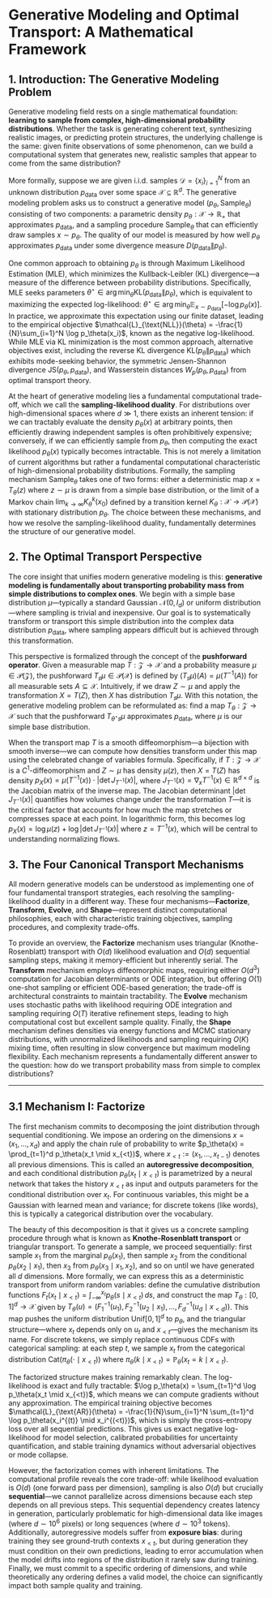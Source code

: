 # Generative Modeling and Optimal Transport: A Mathematical Framework

## 1. Introduction: The Generative Modeling Problem

Generative modeling field rests on a single mathematical foundation: **learning to sample from complex, high-dimensional probability distributions**. Whether the task is generating coherent text, synthesizing realistic images, or predicting protein structures, the underlying challenge is the same: given finite observations of some phenomenon, can we build a computational system that generates new, realistic samples that appear to come from the same distribution?

More formally, suppose we are given i.i.d. samples $\mathcal{D} = \{x_i\}_{i=1}^N$ from an unknown distribution $p_{\text{data}}$ over some space $\mathcal{X} \subseteq \mathbb{R}^d$. The generative modeling problem asks us to construct a generative model $(p_\theta, \mathsf{Sample}_\theta)$ consisting of two components: a parametric density $p_\theta: \mathcal{X} \to \mathbb{R}_+$ that approximates $p_{\text{data}}$, and a sampling procedure $\mathsf{Sample}_\theta$ that can efficiently draw samples $x \sim p_\theta$. The quality of our model is measured by how well $p_\theta$ approximates $p_{\text{data}}$ under some divergence measure $D(p_{\text{data}} \| p_\theta)$.

One common approach to obtaining $p_\theta$ is through Maximum Likelihood Estimation (MLE), which minimizes the Kullback-Leibler (KL) divergence—a measure of the difference between probability distributions. Specifically, MLE seeks parameters $\theta^\star \in \arg\min_\theta \mathrm{KL}(p_{\text{data}} \| p_\theta)$, which is equivalent to maximizing the expected log-likelihood: $\theta^\star \in \arg\min_\theta \mathbb{E}_{x \sim p_{\text{data}}}[-\log p_\theta(x)]$. In practice, we approximate this expectation using our finite dataset, leading to the empirical objective $\mathcal{L}_{\text{NLL}}(\theta) = -\frac{1}{N}\sum_{i=1}^N \log p_\theta(x_i)$, known as the negative log-likelihood. While MLE via KL minimization is the most common approach, alternative objectives exist, including the reverse KL divergence $\mathrm{KL}(p_\theta \| p_{\text{data}})$ which exhibits mode-seeking behavior, the symmetric Jensen-Shannon divergence $\mathrm{JS}(p_\theta, p_{\text{data}})$, and Wasserstein distances $W_p(p_\theta, p_{\text{data}})$ from optimal transport theory.

At the heart of generative modeling lies a fundamental computational trade-off, which we call the **sampling-likelihood duality**. For distributions over high-dimensional spaces where $d \gg 1$, there exists an inherent tension: if we can tractably evaluate the density $p_\theta(x)$ at arbitrary points, then efficiently drawing independent samples is often prohibitively expensive; conversely, if we can efficiently sample from $p_\theta$, then computing the exact likelihood $p_\theta(x)$ typically becomes intractable. This is not merely a limitation of current algorithms but rather a fundamental computational characteristic of high-dimensional probability distributions. Formally, the sampling mechanism $\mathsf{Sample}_\theta$ takes one of two forms: either a deterministic map $x = T_\theta(z)$ where $z \sim \mu$ is drawn from a simple base distribution, or the limit of a Markov chain $\lim_{k \to \infty} K_\theta^k(x_0)$ defined by a transition kernel $K_\theta: \mathcal{X} \to \mathcal{P}(\mathcal{X})$ with stationary distribution $p_\theta$. The choice between these mechanisms, and how we resolve the sampling-likelihood duality, fundamentally determines the structure of our generative model.

## 2. The Optimal Transport Perspective

The core insight that unifies modern generative modeling is this: **generative modeling is fundamentally about transporting probability mass from simple distributions to complex ones**. We begin with a simple base distribution $\mu$—typically a standard Gaussian $\mathcal{N}(0, I_d)$ or uniform distribution—where sampling is trivial and inexpensive. Our goal is to systematically transform or transport this simple distribution into the complex data distribution $p_{\text{data}}$, where sampling appears difficult but is achieved through this transformation.

This perspective is formalized through the concept of the **pushforward operator**. Given a measurable map $T: \mathcal{Z} \to \mathcal{X}$ and a probability measure $\mu \in \mathcal{P}(\mathcal{Z})$, the pushforward $T_\sharp \mu \in \mathcal{P}(\mathcal{X})$ is defined by $(T_\sharp \mu)(A) = \mu(T^{-1}(A))$ for all measurable sets $A \subseteq \mathcal{X}$. Intuitively, if we draw $Z \sim \mu$ and apply the transformation $X = T(Z)$, then $X$ has distribution $T_\sharp \mu$. With this notation, the generative modeling problem can be reformulated as: find a map $T_\theta: \mathcal{Z} \to \mathcal{X}$ such that the pushforward $T_{\theta^\star \sharp} \mu$ approximates $p_{\text{data}}$, where $\mu$ is our simple base distribution.

When the transport map $T$ is a smooth diffeomorphism—a bijection with smooth inverse—we can compute how densities transform under this map using the celebrated change of variables formula. Specifically, if $T: \mathcal{Z} \to \mathcal{X}$ is a $C^1$-diffeomorphism and $Z \sim \mu$ has density $\mu(z)$, then $X = T(Z)$ has density $p_X(x) = \mu(T^{-1}(x)) \cdot |\det J_{T^{-1}}(x)|$, where $J_{T^{-1}}(x) = \nabla_x T^{-1}(x) \in \mathbb{R}^{d \times d}$ is the Jacobian matrix of the inverse map. The Jacobian determinant $|\det J_{T^{-1}}(x)|$ quantifies how volumes change under the transformation $T$—it is the critical factor that accounts for how much the map stretches or compresses space at each point. In logarithmic form, this becomes $\log p_X(x) = \log \mu(z) + \log |\det J_{T^{-1}}(x)|$ where $z = T^{-1}(x)$, which will be central to understanding normalizing flows.

## 3. The Four Canonical Transport Mechanisms

All modern generative models can be understood as implementing one of four fundamental transport strategies, each resolving the sampling-likelihood duality in a different way. These four mechanisms—**Factorize**, **Transform**, **Evolve**, and **Shape**—represent distinct computational philosophies, each with characteristic training objectives, sampling procedures, and complexity trade-offs. 

To provide an overview, the **Factorize** mechanism uses triangular (Knothe-Rosenblatt) transport with $O(d)$ likelihood evaluation and $O(d)$ sequential sampling steps, making it memory-efficient but inherently serial. The **Transform** mechanism employs diffeomorphic maps, requiring either $O(d^3)$ computation for Jacobian determinants or ODE integration, but offering $O(1)$ one-shot sampling or efficient ODE-based generation; the trade-off is architectural constraints to maintain tractability. The **Evolve** mechanism uses stochastic paths with likelihood requiring ODE integration and sampling requiring $O(T)$ iterative refinement steps, leading to high computational cost but excellent sample quality. Finally, the **Shape** mechanism defines densities via energy functions and MCMC stationary distributions, with unnormalized likelihoods and sampling requiring $O(K)$ mixing time, often resulting in slow convergence but maximum modeling flexibility. Each mechanism represents a fundamentally different answer to the question: how do we transport probability mass from simple to complex distributions?

---

## 3.1 Mechanism I: Factorize

The first mechanism commits to decomposing the joint distribution through sequential conditioning. We impose an ordering on the dimensions $x = (x_1, \ldots, x_d)$ and apply the chain rule of probability to write $p_\theta(x) = \prod_{t=1}^d p_\theta(x_t \mid x_{<t})$, where $x_{<t} := (x_1, \ldots, x_{t-1})$ denotes all previous dimensions. This is called an **autoregressive decomposition**, and each conditional distribution $p_\theta(x_t \mid x_{<t})$ is parametrized by a neural network that takes the history $x_{<t}$ as input and outputs parameters for the conditional distribution over $x_t$. For continuous variables, this might be a Gaussian with learned mean and variance; for discrete tokens (like words), this is typically a categorical distribution over the vocabulary.

The beauty of this decomposition is that it gives us a concrete sampling procedure through what is known as **Knothe-Rosenblatt transport** or triangular transport. To generate a sample, we proceed sequentially: first sample $x_1$ from the marginal $p_\theta(x_1)$, then sample $x_2$ from the conditional $p_\theta(x_2 \mid x_1)$, then $x_3$ from $p_\theta(x_3 \mid x_1, x_2)$, and so on until we have generated all $d$ dimensions. More formally, we can express this as a deterministic transport from uniform random variables: define the cumulative distribution functions $F_t(x_t \mid x_{<t}) = \int_{-\infty}^{x_t} p_\theta(s \mid x_{<t})\, ds$, and construct the map $T_\theta: [0,1]^d \to \mathcal{X}$ given by $T_\theta(u) = (F_1^{-1}(u_1), F_2^{-1}(u_2 \mid x_1), \ldots, F_d^{-1}(u_d \mid x_{<d}))$. This map pushes the uniform distribution $\mathrm{Unif}[0,1]^d$ to $p_\theta$, and the triangular structure—where $x_t$ depends only on $u_t$ and $x_{<t}$—gives the mechanism its name. For discrete tokens, we simply replace continuous CDFs with categorical sampling: at each step $t$, we sample $x_t$ from the categorical distribution $\mathrm{Cat}(\pi_\theta(\cdot \mid x_{<t}))$ where $\pi_\theta(k \mid x_{<t}) = \mathbb{P}_\theta(x_t = k \mid x_{<t})$.

The factorized structure makes training remarkably clean. The log-likelihood is exact and fully tractable: $\log p_\theta(x) = \sum_{t=1}^d \log p_\theta(x_t \mid x_{<t})$, which means we can compute gradients without any approximation. The empirical training objective becomes $\mathcal{L}_{\text{AR}}(\theta) = -\frac{1}{N}\sum_{i=1}^N \sum_{t=1}^d \log p_\theta(x_i^{(t)} \mid x_i^{(<t)})$, which is simply the cross-entropy loss over all sequential predictions. This gives us exact negative log-likelihood for model selection, calibrated probabilities for uncertainty quantification, and stable training dynamics without adversarial objectives or mode collapse.

However, the factorization comes with inherent limitations. The computational profile reveals the core trade-off: while likelihood evaluation is $O(d)$ (one forward pass per dimension), sampling is also $O(d)$ but crucially **sequential**—we cannot parallelize across dimensions because each step depends on all previous steps. This sequential dependency creates latency in generation, particularly problematic for high-dimensional data like images (where $d \sim 10^6$ pixels) or long sequences (where $d \sim 10^3$ tokens). Additionally, autoregressive models suffer from **exposure bias**: during training they see ground-truth contexts $x_{<t}$, but during generation they must condition on their own predictions, leading to error accumulation when the model drifts into regions of the distribution it rarely saw during training. Finally, we must commit to a specific ordering of dimensions, and while theoretically any ordering defines a valid model, the choice can significantly impact both sample quality and training.